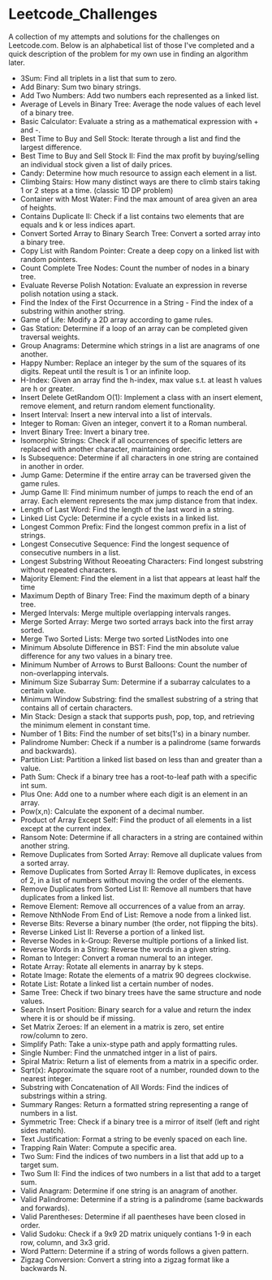 # Leetcode_Challenges
A collection of my attempts and solutions for the challenges on Leetcode.com. Below is an alphabetical list of those I've completed
and a quick description of the problem for my own use in finding an algorithm later.

- 3Sum: Find all triplets in a list that sum to zero.
- Add Binary: Sum two binary strings.
- Add Two Numbers: Add two numbers each represented as a linked list.
- Average of Levels in Binary Tree: Average the node values of each level of a binary tree.
- Basic Calculator: Evaluate a string as a mathematical expression with + and -.
- Best Time to Buy and Sell Stock: Iterate through a list and find the largest difference.
- Best Time to Buy and Sell Stock II: Find the max profit by buying/selling an individual stock given a list of daily prices.
- Candy: Determine how much resource to assign each element in a list.
- Climbing Stairs: How many distinct ways are there to climb stairs taking 1 or 2 steps at a time. (classic 1D DP problem)
- Container with Most Water: Find the max amount of area given an area of heights.
- Contains Duplicate II: Check if a list contains two elements that are equals and k or less indices apart.
- Convert Sorted Array to Binary Search Tree: Convert a sorted array into a binary tree.
- Copy List with Random Pointer: Create a deep copy on a linked list with random pointers.
- Count Complete Tree Nodes: Count the number of nodes in a binary tree.
- Evaluate Reverse Polish Notation: Evaluate an expression in reverse polish notation using a stack.
- Find the Index of the First Occurrence in a String - Find the index of a substring within another string.
- Game of Life: Modify a 2D array according to game rules.
- Gas Station: Determine if a loop of an array can be completed given traversal weights.
- Group Anagrams: Determine which strings in a list are anagrams of one another.
- Happy Number: Replace an integer by the sum of the squares of its digits. Repeat until the result is 1 or an infinite loop.
- H-Index: Given an array find the h-index, max value s.t. at least h values are h or greater.
- Insert Delete GetRandom O(1): Implement a class with an insert element, remove element, and return random element functionality.
- Insert Interval: Insert a new interval into a list of intervals.
- Integer to Roman: Given an integer, convert it to a Roman numberal.
- Invert Binary Tree: Invert a binary tree.
- Isomorphic Strings: Check if all occurrences of specific letters are replaced with another character, maintaining order.
- Is Subsequence: Determine if all characters in one string are contained in another in order.
- Jump Game: Determine if the entire array can be traversed given the game rules.
- Jump Game II: Find minimum number of jumps to reach the end of an array. Each element represents the max jump distance from that index.
- Length of Last Word: Find the length of the last word in a string.
- Linked List Cycle: Determine if a cycle exists in a linked list.
- Longest Common Prefix: Find the longest common prefix in a list of strings.
- Longest Consecutive Sequence: Find the longest sequence of consecutive numbers in a list.
- Longest Substring Without Reoeating Characters: Find longest substring without repeated characters.
- Majority Element: Find the element in a list that appears at least half the time
- Maximum Depth of Binary Tree: Find the maximum depth of a binary tree.
- Merged Intervals: Merge multiple overlapping intervals ranges.
- Merge Sorted Array: Merge two sorted arrays back into the first array sorted.
- Merge Two Sorted Lists: Merge two sorted ListNodes into one
- Minimum Absolute Difference in BST: Find the min absolute value difference for any two values in a binary tree.
- Minimum Number of Arrows to Burst Balloons: Count the number of non-overlapping intervals.
- Minimum Size Subarray Sum: Determine if a subarray calculates to a certain value.
- Minimum Window Substring: find the smallest substring of a string that contains all of certain characters.
- Min Stack: Design a stack that supports push, pop, top, and retrieving the minimum element in constant time.
- Number of 1 Bits: Find the number of set bits(1's) in a binary number.
- Palindrome Number: Check if a number is a palindrome (same forwards and backwards).
- Partition List: Partition a linked list based on less than and greater than a value.
- Path Sum: Check if a binary tree has a root-to-leaf path with a specific int sum.
- Plus One: Add one to a number where each digit is an element in an array.
- Pow(x,n): Calculate the exponent of a decimal number.
- Product of Array Except Self: Find the product of all elements in a list except at the current index.
- Ransom Note: Determine if all characters in a string are contained within another string.
- Remove Duplicates from Sorted Array: Remove all duplicate values from a sorted array.
- Remove Duplicates from Sorted Array II: Remove duplicates, in excess of 2, in a list of numbers without moving the order of the elements.
- Remove Duplicates from Sorted List II: Remove all numbers that have duplicates from a linked list.
- Remove Element: Remove all occurrences of a value from an array.
- Remove NthNode From End of List: Remove a node from a linked list.
- Reverse Bits: Reverse a binary number (the order, not flipping the bits).
- Reverse Linked List II: Reverse a portion of a linked list.
- Reverse Nodes in k-Group: Reverse multiple portions of a linked list.
- Reverse Words in a String: Reverse the words in a given string.
- Roman to Integer: Convert a roman numeral to an integer.
- Rotate Array: Rotate all elements in anarray by k steps.
- Rotate Image: Rotate the elements of a matrix 90 degrees clockwise.
- Rotate List: Rotate a linked list a certain number of nodes.
- Same Tree: Check if two binary trees have the same structure and node values.
- Search Insert Position: Binary search for a value and return the index where it is or should be if missing.
- Set Matrix Zeroes: If an element in a matrix is zero, set entire row/column to zero.
- Simplify Path: Take a unix-stype path and apply formatting rules.
- Single Number: Find the unmatched intger in a list of pairs.
- Spiral Matrix: Return a list of elements from a matrix in a specific order.
- Sqrt(x): Approximate the square root of a number, rounded down to the nearest integer.
- Substring with Concatenation of All Words: Find the indices of substrings within a string.
- Summary Ranges: Return a formatted string representing a range of numbers in a list.
- Symmetric Tree: Check if a binary tree is a mirror of itself (left and right sides match).
- Text Justification: Format a string to be evenly spaced on each line.
- Trapping Rain Water: Compute a specific area.
- Two Sum: Find the indices of two numbers in a list that add up to a target sum.
- Two Sum II: Find the indices of two numbers in a list that add to a target sum.
- Valid Anagram: Determine if one string is an anagram of another.
- Valid Palindrome: Determine if a string is a palindrome (same backwards and forwards).
- Valid Parentheses: Determine if all paentheses have been closed in order.
- Valid Sudoku: Check if a 9x9 2D matrix uniquely contians 1-9 in each row, column, and 3x3 grid.
- Word Pattern: Determine if a string of words follows a given pattern.
- Zigzag Conversion: Convert a string into a zigzag format like a backwards N.
